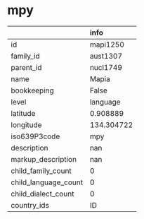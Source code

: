 # mpy
|                      | info       |
|:---------------------|:-----------|
| id                   | mapi1250   |
| family_id            | aust1307   |
| parent_id            | nucl1749   |
| name                 | Mapia      |
| bookkeeping          | False      |
| level                | language   |
| latitude             | 0.908889   |
| longitude            | 134.304722 |
| iso639P3code         | mpy        |
| description          | nan        |
| markup_description   | nan        |
| child_family_count   | 0          |
| child_language_count | 0          |
| child_dialect_count  | 0          |
| country_ids          | ID         |
